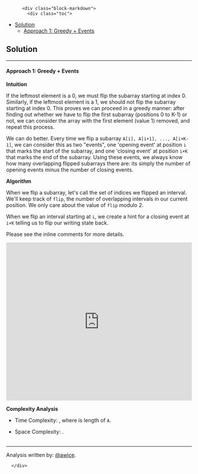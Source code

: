 <div class="article-body">
        
          <div class="block-markdown">
            <div class="toc">
<ul>
<li><a href="#solution">Solution</a><ul>
<li><a href="#approach-1-greedy-events">Approach 1: Greedy + Events</a></li>
</ul>
</li>
</ul>
</div>
<h2 id="solution">Solution</h2>
<hr>
<h4 id="approach-1-greedy-events">Approach 1: Greedy + Events</h4>
<p><strong>Intuition</strong></p>
<p>If the leftmost element is a 0, we must flip the subarray starting at index 0.  Similarly, if the leftmost element is a 1, we should not flip the subarray starting at index 0.  This proves we can proceed in a greedy manner: after finding out whether we have to flip the first subarray (positions 0 to K-1) or not, we can consider the array with the first element (value 1) removed, and repeat this process.</p>
<p>We can do better.  Every time we flip a subarray <code>A[i], A[i+1], ..., A[i+K-1]</code>, we can consider this as two "events", one 'opening event' at position <code>i</code> that marks the start of the subarray, and one 'closing event' at position <code>i+K</code> that marks the end of the subarray.  Using these events, we always know how many overlapping flipped subarrays there are: its simply the number of opening events minus the number of closing events.</p>
<p><strong>Algorithm</strong></p>
<p>When we flip a subarray, let's call the set of indices we flipped an interval.  We'll keep track of <code>flip</code>, the number of overlapping intervals in our current position.  We only care about the value of <code>flip</code> modulo 2.</p>
<p>When we flip an interval starting at <code>i</code>, we create a hint for a closing event at <code>i+K</code> telling us to flip our writing state back.</p>
<p>Please see the inline comments for more details.</p>
<iframe src="https://leetcode.com/playground/C4RkaMHp/shared" frameborder="0" width="100%" height="429" name="C4RkaMHp"></iframe>

<p><strong>Complexity Analysis</strong></p>
<ul>
<li>
<p>Time Complexity:  <script type="math/tex; mode=display">O(N)</script>, where <script type="math/tex; mode=display">N</script> is length of <code>A</code>.</p>
</li>
<li>
<p>Space Complexity:  <script type="math/tex; mode=display">O(N)</script>.
<br>
<br></p>
</li>
</ul>
<hr>
<p>Analysis written by: <a href="https://leetcode.com/awice">@awice</a>.</p>
          </div>
        
      </div>